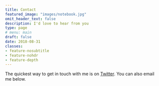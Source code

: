 ```yaml
---
title: Contact
featured_image: "images/notebook.jpg"
omit_header_text: false
description: I'd love to hear from you
type: page
# menu: main
draft: false
date: 2018-08-31
classes:
- feature-nosubtitle
- feature-nohdr
- feature-depth
---
```


The quickest way to get in touch with me is on [Twitter](https://twitter.com/adamtervort/). You can also email me below.

<div class="inbound-form-wrapper" id="form_668" data-path="https://app.99inbound.com/i/1039ab39-62e1-460e-aef7-c5c5c94c72d4" data-token="ebWQLRDJQZ2f1K844cunTgtt"></div>

<!-- Only include this once in your webpage -->
<script type="text/javascript" src="https://app.99inbound.com/99inbound.js"></script>

